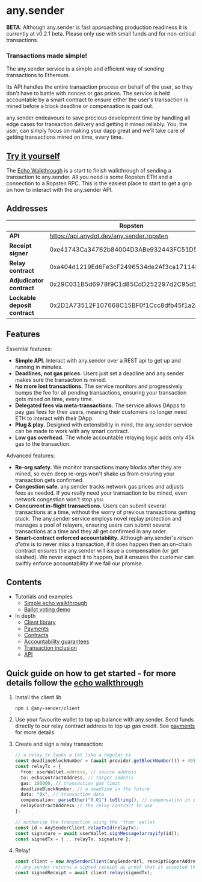 # any.sender

**BETA**: Although any.sender is fast approaching production readiness it is currently at v0.2.1 beta. Please only use with small funds and for non-critical transactions.

### Transactions made simple!

The any.sender service is a simple and efficient way of sending transactions to Ethereum. 

Its API handles the entire transaction process on behalf of the user, so they don't have to battle with nonces or gas prices. The service is held accountable by a smart contract to ensure either the user's transaction is mined before a block deadline or compensation is paid out. 

any.sender endeavours to save precious development time by handling all edge cases for transaction delivery and getting it mined reliably. You, the user, can simply focus on making your dapp great and we'll take care of getting transactions mined on time, every time. 

## [Try it yourself](./docs/echoWalkthrough/)

The [Echo Walkthrough](./docs/echoWalkthrough/) is a start to finish walkthrough of sending a transaction to any.sender. All you need is some Ropsten ETH and a connection to a Ropsten RPC. This is the easiest place to start to get a grip on how to interact with the any.sender API.

## Addresses

|      | Ropsten | Mainnet |
| --- | --- | --- |
| **API** | https://api.anydot.dev/any.sender.ropsten | https://api.anydot.dev/any.sender.mainnet |
| **Receipt signer** | 0xe41743Ca34762b84004D3ABe932443FC51D561D5 | 0x02111c619c5b7e2aa5c1f5e09815be264d925422 |
| **Relay contract** | 0xa404d1219Ed6Fe3cF2496534de2Af3ca17114b06 | 0xa404d1219Ed6Fe3cF2496534de2Af3ca17114b06 |
| **Adjudicator contract** | 0x29C031B5d6978f9C1d85CdD252297d2C95d51Fe8 | 0x29C031B5d6978f9C1d85CdD252297d2C95d51Fe8 |
| **Lockable deposit contract** | 0x2D1A73512F107668C15BF0f1Ccc8dfb45f1a2cCE | 0x2D1A73512F107668C15BF0f1Ccc8dfb45f1a2cCE |

## Features

Essential features: 

- **Simple API.** Interact with any.sender over a REST api to get up and running in minutes.
- **Deadlines, not gas prices.** Users just set a deadline and any.sender makes sure the transaction is mined.
- **No more lost transactions.** The service monitors and progressively bumps the fee for all pending transactions, ensuring your transaction gets mined on time, every time.  
- **Delegated fees via meta-transactions.** The service allows DApps to pay gas fees for their users, meaning their customers no longer need ETH to interact with their DApp. 
- **Plug & play.** Designed with extensibility in mind, the any.sender service can be made to work with any smart contract. 
- **Low gas overhead.** The whole accountable relaying logic adds only 45k gas to the transaction.

Advanced features: 

- **Re-org safety.** We monitor transactions many blocks after they are mined, so even deep re-orgs won't shake us from ensuring your transaction gets confirmed. 
- **Congestion safe.** any.sender tracks network gas prices and adjusts fees as needed. If you really need your transaction to be mined, even network congestion won't stop you.
- **Concurrent in-flight transactions.** Users can submit several transactions at a time, without the worry of previous transactions getting stuck. The any.sender service employs novel replay protection and manages a pool of relayers, ensuring users can submit several transactions at a time and they all get confirmed in any order. 
- **Smart-contract enforced accountability.** Although any.sender's _raison d'etre_ is to never miss a transaction, if it does happen then an on-chain contract ensures the any.sender will issue a compensation (or get slashed). We never expect it to happen, but it ensures the customer can swiftly enforce accountability if we fail our promise. 

## Contents

* Tutorials and examples
    * [Simple echo walkthrough](./docs/echoWalkthrough)
    * [Ballot voting demo](https://github.com/stonecoldpat/anysender-voting)
* In depth
    * [Client library](./docs/client.md)
    * [Payments](./docs/payments.md)
    * [Contracts](https://github.com/PISAresearch/contracts.any.sender)
    * [Accountability guarantees](./docs/guarantees.md)
    * [Transaction inclusion](./docs/transactionInclusion.md)
    * [API](./docs/API.md)

## Quick guide on how to get started - for more details follow the [echo walkthrough](./docs/echoWalkthrough)

1. Install the client lib

    ```
    npm i @any-sender/client
    ```

2. Use your favourite wallet to top up balance with any.sender. Send funds directly to our relay contract address to top up gas credit. See [payments](./docs/payments.md) for more details.

3. Create and sign a relay transaction:

    ```typescript
    // a relay tx looks a lot like a regular tx
    const deadlineBlockNumber = (await provider.getBlockNumber()) + 405;
    const relayTx = {
      from: userWallet.address, // source address
      to: echoContractAddress, // target address
      gas: 100000, // transaction gas limit
      deadlineBlockNumber, // a deadline in the future
      data: "0x", // transaction data
      compensation: parseEther("0.01").toString(), // compensation in case of failure
      relayContractAddress // the relay contract to use
    };
    
    // authorise the transaction using the 'from' wallet
    const id = AnySenderClient.relayTxId(relayTx);
    const signature = await userWallet.signMessage(arrayify(id));
    const signedTx = { ...relayTx, signature };
    ```

4. Relay!
    ```ts
    const client = new AnySenderClient(anySenderUrl, receiptSignerAddress);
    // any.sender returns a signed receipt as proof that it accepted the relay tx
    const signedReceipt = await client.relay(signedTx);
    ```
